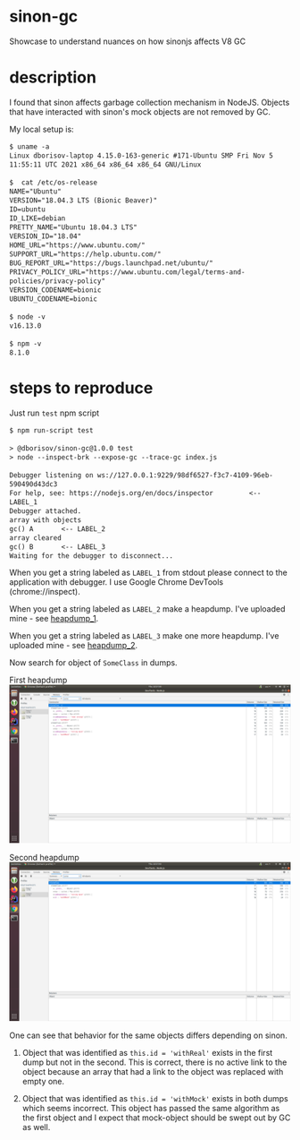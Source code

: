 # sinon-gc

Showcase to understand nuances on how sinonjs affects V8 GC

# description

I found that sinon affects garbage collection mechanism in NodeJS. Objects that have interacted with sinon's mock 
objects are not removed by GC.

My local setup is:

```shell script
$ uname -a
Linux dborisov-laptop 4.15.0-163-generic #171-Ubuntu SMP Fri Nov 5 11:55:11 UTC 2021 x86_64 x86_64 x86_64 GNU/Linux

$  cat /etc/os-release
NAME="Ubuntu"
VERSION="18.04.3 LTS (Bionic Beaver)"
ID=ubuntu
ID_LIKE=debian
PRETTY_NAME="Ubuntu 18.04.3 LTS"
VERSION_ID="18.04"
HOME_URL="https://www.ubuntu.com/"
SUPPORT_URL="https://help.ubuntu.com/"
BUG_REPORT_URL="https://bugs.launchpad.net/ubuntu/"
PRIVACY_POLICY_URL="https://www.ubuntu.com/legal/terms-and-policies/privacy-policy"
VERSION_CODENAME=bionic
UBUNTU_CODENAME=bionic

$ node -v
v16.13.0

$ npm -v
8.1.0
```


# steps to reproduce

Just run `test` npm script


```shell script
$ npm run-script test

> @dborisov/sinon-gc@1.0.0 test
> node --inspect-brk --expose-gc --trace-gc index.js

Debugger listening on ws://127.0.0.1:9229/98df6527-f3c7-4109-96eb-590490d43dc3
For help, see: https://nodejs.org/en/docs/inspector         <-- LABEL_1
Debugger attached.
array with objects
gc() A       <-- LABEL_2
array cleared
gc() B       <-- LABEL_3
Waiting for the debugger to disconnect...
```

When you get a string labeled as `LABEL_1` from stdout please connect to the application with debugger. I use 
Google Chrome DevTools (chrome://inspect).

When you get a string labeled as `LABEL_2` make a heapdump. I've uploaded mine - see [heapdump_1](heapsdumps/heapdump-1.heapsnapshot).

When you get a string labeled as `LABEL_3` make one more heapdump. I've uploaded mine - see [heapdump_2](heapsdumps/heapdump-2.heapsnapshot).

Now search for object of `SomeClass` in dumps. 

First heapdump
![heapdump_1 screeshot](heapsdumps/heapdump-1.png?raw=true "heapdump_1 screeshot")

Second heapdump
![heapdump_2 screeshot](heapsdumps/heapdump-2.png?raw=true "heapdump_2 screeshot")


One can see that behavior for the same objects differs depending on sinon.

1. Object that was identified as `this.id = 'withReal'` exists in the first dump but not in the second. This is correct,
there is no active link to the object because an array that had a link to the object was replaced with empty one.

2. Object that was identified as `this.id = 'withMock'` exists in both dumps which seems incorrect. This object
has passed the same algorithm as the first object and I expect that mock-object should be swept out by GC as well.

